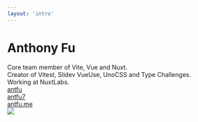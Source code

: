 ```yaml
---
layout: 'intro'
---
```


# Anthony Fu

<div class="leading-8 opacity-80">
Core team member of Vite, Vue and Nuxt.<br>
Creator of Vitest, Slidev VueUse, UnoCSS and Type Challenges.<br>
Working at NuxtLabs.<br>
</div>

<div my-10 w-min grid="~ cols-[40px_1fr] gap-y4" items-center justify-center>
  <div i-ri-github-line op50 ma text-xl/>
  <div><a href="https://github.com/antfu" target="_blank">antfu</a></div>
  <div i-ri-twitter-line op50 ma text-xl/>
  <div><a href="https://twitter.com/antfu7" target="_blank">antfu7</a></div>
  <div i-ri-user-3-line op50 ma text-xl/>
  <div><a href="https://antfu.me" target="_blank">antfu.me</a></div>
</div>

<img src="https://antfu.me/avatar.png" rounded-full w-40 abs-tr mt-16 mr-12/>

<div flex="~ gap2">

</div>
